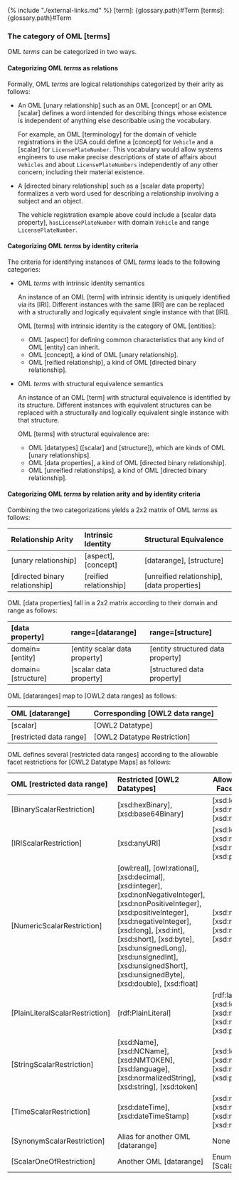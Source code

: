 {% include "./external-links.md" %}
[term]: {glossary.path}#Term
[terms]: {glossary.path}#Term


### The category of OML [terms]

OML *terms* can be categorized in two ways.

#### Categorizing OML *terms* as relations

Formally, OML *terms* are logical relationships categorized by their arity as follows:

- An OML [unary relationship] such as an OML [concept] or 
  an OML [scalar] defines a word intended for describing things 
  whose existence is independent of anything else describable using the vocabulary.
  
  For example, an OML [terminology] for the domain of vehicle registrations 
  in the USA could define a [concept] for `Vehicle` and 
  a [scalar] for `LicensePlateNumber`. This vocabulary would allow systems 
  engineers to use make precise descriptions of state of affairs about `Vehicles` and 
  about `LicensePlateNumbers` independently of any other concern; including their material 
  existence.
  
- A [directed binary relationship] such as a [scalar data property] formalizes a verb word used for describing
  a relationship involving a subject and an object.

  The vehicle registration example above could include a [scalar data property], `hasLicensePlateNumber` 
  with domain `Vehicle` and range `LicensePlateNumber`. 

#### Categorizing OML *terms* by identity criteria

The criteria for identifying instances of OML *terms* leads to the following categories:

- OML *terms* with intrinsic identity semantics

  An instance of an OML [term] with intrinsic identity is uniquely identified via its [IRI].
  Different instances with the same [IRI] are can be replaced with 
  a structurally and logically equivalent single instance with that [IRI].

  OML [terms] with intrinsic identity is the category of OML [entities]:
    - OML [aspect] for defining common characteristics that any kind of OML [entity] can inherit.
    - OML [concept], a kind of OML [unary relationship].
    - OML [reified relationship], a kind of OML [directed binary relationship].
  
- OML *terms* with structural equivalence semantics

  An instance of an OML [term] with structural equivalence is identified by its structure.
  Different instances with equivalent structures can be replaced with 
  a structurally and logically equivalent single instance with that structure.
 
  OML [terms] with structural equivalence are:
  - OML [datatypes] ([scalar] and [structure]), which are kinds of OML [unary relationships].
  - OML [data properties], a kind of OML [directed binary relationship].
  - OML [unreified relationships], a kind of OML [directed binary relationship].

#### Categorizing OML *terms* by relation arity and by identity criteria

Combining the two categorizations yields a 2x2 matrix of OML *terms* as follows:

|Relationship Arity             |Intrinsic Identity            |Structural Equivalence |
|:------------------------------|:-----------------------------|:----------------------|
|[unary relationship]           |[aspect], [concept]           |[datarange], [structure]  |
|[directed binary relationship] |[reified relationship]        |[unreified relationship], [data properties]|

OML [data properties] fall in a 2x2 matrix according to their domain and range as follows:

|[data property]                |range=[datarange]              |range=[structure]                  |
|:------------------------------|:------------------------------|:----------------------------------|
|domain=[entity]                |[entity scalar data property]  |[entity structured data property]  |
|domain=[structure]             |[scalar data property]         |[structured data property]         |

OML [dataranges] map to [OWL2 data ranges] as follows:

|OML [datarange]                |Corresponding [OWL2 data range]    |
|:------------------------------|:----------------------------------|
|[scalar]                       |[OWL2 Datatype]       |
|[restricted data range]        |[OWL2 Datatype Restriction]        |

OML defines several [restricted data ranges] according to the allowable facet restrictions for [OWL2 Datatype Maps] as follows:

|OML [restricted data range]    |Restricted [OWL2 Datatypes]            | Allowed Restriction Facets or Axioms       |
|:------------------------------|:--------------------------------------|--------------------------------------------|
|[BinaryScalarRestriction]      |[xsd:hexBinary], [xsd:base64Binary]    |[xsd:length], [xsd:minLength], [xsd:maxLength]|
|[IRIScalarRestriction]         |[xsd:anyURI]                           |[xsd:length], [xsd:minLength], [xsd:maxLength], [xsd:pattern]|
|[NumericScalarRestriction]     |[owl:real], [owl:rational], [xsd:decimal], [xsd:integer], [xsd:nonNegativeInteger], [xsd:nonPositiveInteger], [xsd:positiveInteger], [xsd:negativeInteger], [xsd:long], [xsd:int], [xsd:short], [xsd:byte], [xsd:unsignedLong], [xsd:unsignedInt], [xsd:unsignedShort], [xsd:unsignedByte], [xsd:double], [xsd:float] |[xsd:minExclusive], [xsd:minInclusive], [xsd:maxExclusive], [xsd:maxInclusive]|
|[PlainLiteralScalarRestriction]|[rdf:PlainLiteral]                     |[rdf:langRange], [xsd:length], [xsd:minLength], [xsd:maxLength], [xsd:pattern]|
|[StringScalarRestriction]      |[xsd:Name], [xsd:NCName], [xsd:NMTOKEN],[xsd:language], [xsd:normalizedString], [xsd:string], [xsd:token] |[xsd:length], [xsd:minLength], [xsd:maxLength], [xsd:pattern]|
|[TimeScalarRestriction]        |[xsd:dateTime], [xsd:dateTimeStamp]    |[xsd:minExclusive], [xsd:minInclusive], [xsd:maxExclusive], [xsd:maxInclusive]|
|[SynonymScalarRestriction]     |Alias for another OML [datarange]      |None|
|[ScalarOneOfRestriction]       |Another OML [datarange]                |Enumeration of [ScalarOneOfLiteral]|



